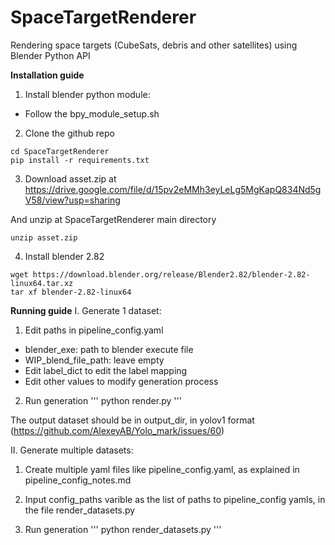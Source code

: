 # SpaceTargetRenderer
Rendering space targets (CubeSats, debris and other satellites) using Blender Python API

**Installation guide**
1. Install blender python module:
- Follow the bpy_module_setup.sh

2. Clone the github repo
```
cd SpaceTargetRenderer
pip install -r requirements.txt
```

3. Download asset.zip at 
https://drive.google.com/file/d/15pv2eMMh3eyLeLg5MgKapQ834Nd5gV58/view?usp=sharing

And unzip at SpaceTargetRenderer main directory
```
unzip asset.zip
```

4. Install blender 2.82
```
wget https://download.blender.org/release/Blender2.82/blender-2.82-linux64.tar.xz
tar xf blender-2.82-linux64
```

**Running guide**
I. Generate 1 dataset:

1. Edit paths in pipeline_config.yaml
+ blender_exe: path to blender execute file
+ WIP_blend_file_path: leave empty
+ Edit label_dict to edit the label mapping
+ Edit other values to modify generation process

2. Run generation
'''
python render.py
'''

The output dataset should be in output_dir, in yolov1 format (https://github.com/AlexeyAB/Yolo_mark/issues/60)

II. Generate multiple datasets:

1. Create multiple yaml files like pipeline_config.yaml, as explained in pipeline_config_notes.md

2. Input config_paths varible as the list of paths to pipeline_config yamls, in the file render_datasets.py

3. Run generation
'''
python render_datasets.py
'''
